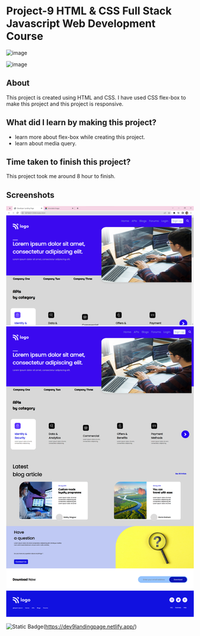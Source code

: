 # Project-9 HTML & CSS Full Stack Javascript Web Development Course

![image](https://img.shields.io/badge/iNeuron-Full--Stack%20JavaScript%20Web%20Development%20Course-blue)

![image](https://img.shields.io/badge/Umesh%20Wagh-red
)
## About

This project is created using HTML and CSS. I have used CSS flex-box to make this project and this project is responsive.

## What did I learn by making this project?

- learn more about flex-box while creating this project.
- learn about media query.

## Time taken to finish this project?

This project took me around 8 hour to finish.

## Screenshots

![image](./Screenshot1.png)
![image](./Screenshot.png)

![Static Badge](https://img.shields.io/badge/Live%20Link-%23f20a0a)(https://dev9landingpage.netlify.app/)
